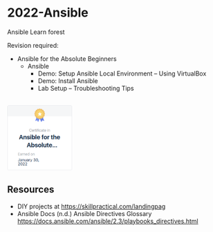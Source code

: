 # 2022-Ansible
Ansible Learn forest

Revision required:

- Ansible for the Absolute Beginners
  - Ansible
    - Demo: Setup Ansible Local Environment – Using VirtualBox
    - Demo: Install Ansible
    - Lab Setup – Troubleshooting Tips

<br>

<img src="https://github.com/deep-woods/2022-Ansible/blob/main/images/Badge%20-%20Ansible%20for%20Beginners.png" width=150 />

<br>

## Resources

- DIY projects at https://skillpractical.com/landingpag
- Ansible Docs (n.d.) Ansible Directives Glossary https://docs.ansible.com/ansible/2.3/playbooks_directives.html
